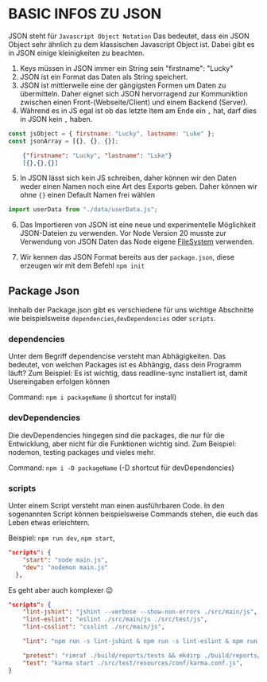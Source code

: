 # BASIC INFOS ZU JSON

JSON steht für `Javascript Object Notation`
Das bedeutet, dass ein JSON Object sehr ähnlich zu dem klassischen
Javascript Object ist. Dabei gibt es in JSON einige kleinigkeiten zu beachten.

1. Keys müssen in JSON immer ein String sein "firstname": "Lucky"
2. JSON ist ein Format das Daten als String speichert.
3. JSON ist mittlerweile eine der gängigsten Formen um Daten zu übermitteln. Daher eignet sich JSON hervorragend zur Kommuniktion zwischen einen Front-(Webseite/Client) und einem Backend (Server).
4. Während es in JS egal ist ob das letzte Item am Ende ein `,` hat, darf dies in JSON kein `,` haben.

```js
const jsObject = { firstname: "Lucky", lastname: "Luke" };
const jsonArray = [{}, {}, {}];
```

```json
    {"firstname": "Lucky", "lastname": "Luke"}
    [{},{},{}]
```

5. In JSON lässt sich kein JS schreiben, daher können wir den Daten weder einen Namen noch eine Art des Exports geben. Daher können wir ohne `{}` einen Default Namen frei wählen

```js
import userData from "./data/userData.js";
```

6. Das Importieren von JSON ist eine neue und experimentelle Möglichkeit JSON-Dateien zu verwenden. Vor Node Version 20 musste zur Verwendung von JSON Daten das Node eigene [FileSystem](https://www.w3schools.com/nodejs/nodejs_filesystem.asp) verwenden.

7. Wir kennen das JSON Format bereits aus der `package.json`, diese erzeugen wir mit dem Befehl `npm init`

## Package Json

Innhalb der Package.json gibt es verschiedene für uns wichtige Abschnitte wie beispielsweise `dependencies`,`devDependencies` oder `scripts`.

### dependencies

Unter dem Begriff dependencise versteht man Abhägigkeiten. Das bedeutet, von welchen Packages ist es Abhängig, dass dein Programm läuft? Zum Beispiel: Es ist wichtig, dass readline-sync installiert ist, damit Usereingaben erfolgen können

Command: `npm i packageName` (i shortcut for install)

### devDependencies

Die devDependencies hingegen sind die packages, die nur für die Entwicklung, aber nicht für die Funktionen wichtig sind. Zum Beispiel: nodemon, testing packages und vieles mehr.

Command: `npm i -D packageName` (-D shortcut für devDependencies)

### scripts

Unter einem Script versteht man einen ausführbaren Code. In den sogenannten Script können beispielsweise Commands stehen, die euch das Leben etwas erleichtern.

Beispiel: `npm run dev`, `npm start`,

```json
"scripts": {
    "start": "node main.js",
    "dev": "nodemon main.js"
  },
```

Es geht aber auch komplexer 😉

```json
"scripts": {
    "lint-jshint": "jshint --verbose --show-non-errors ./src/main/js",
    "lint-eslint": "eslint ./src/main/js ./src/test/js",
    "lint-csslint": "csslint ./src/main/js",

    "lint": "npm run -s lint-jshint & npm run -s lint-eslint & npm run -s lint-csslint",

    "pretest": "rimraf ./build/reports/tests && mkdirp ./build/reports/tests && npm run -s lint",
    "test": "karma start ./src/test/resources/conf/karma.conf.js",
}
```
